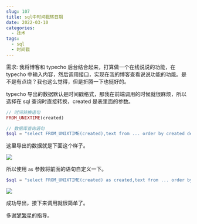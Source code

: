 ```yaml
---
slug: 107
title: sql中时间戳转日期
date: 2022-03-10
categories: 
  - 技术
tags: 
  - sql
  - 时间戳
---
```





需求: 我将博客和 typecho 后台结合起来，打算做一个在线说说的功能，在 typecho 中输入内容，然后调用接口，实现在我的博客查看说说功能的功能。是不是有点绕？我也这么觉得，但是折腾一下也挺好的。



typecho 导出的数据默认是时间戳格式，那我在前端调用的时候就很麻烦，所以选择在 sql 查询时直接转换，created 是表里面的参数。

```php
// 时间转换语句
FROM_UNIXTIME(created)
```

```php
// 数据库查询语句
$sql = "select FROM_UNIXTIME(created),text from ... order by created desc";
```

这里导出的数据就是下面这个样子。

![](https://imgurl.zishu.me/images/old/2022/03/10/bca1ba598bbfc240545a5ba9c194a115.png)

所以使用 `as` 参数将前面的语句自定义一下。

```php
$sql = "select FROM_UNIXTIME(created) as created,text from ... order by created desc";
```


![](https://imgurl.zishu.me/images/old/2022/03/10/2f2a51643ff08d48fdbf9eec5cf193c5.png)


成功导出，接下来调用就很简单了。

多谢[梦繁星](https://www.emoao.com/)的指导。